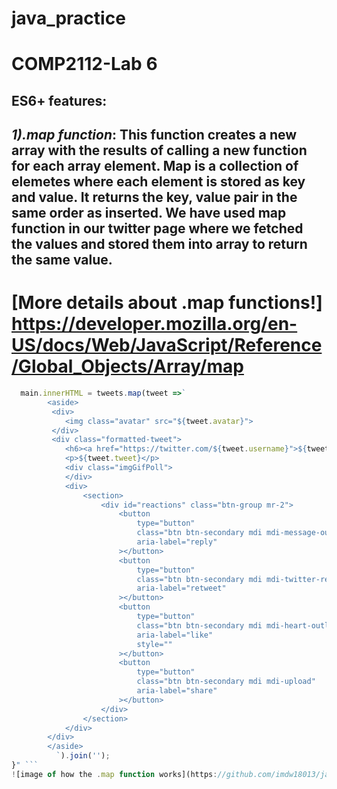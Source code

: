 # java_practice
# COMP2112-Lab 6
## ES6+ features:
## *1).map function*: This function creates a new array with the results of calling a new function for each array element. Map is a collection of elemetes where each element is stored as key and value. It returns the key, value pair in the same order as inserted. We have used map function in our twitter page where we fetched the values and stored them into array to return the same value.
# [More details about .map functions!] https://developer.mozilla.org/en-US/docs/Web/JavaScript/Reference/Global_Objects/Array/map
``` javascript  "function render() {
  main.innerHTML = tweets.map(tweet =>`
        <aside>
         <div>
            <img class="avatar" src="${tweet.avatar}">
         </div>
         <div class="formatted-tweet">
            <h6><a href="https://twitter.com/${tweet.username}">${tweet.name}</a> <span class="username">@${tweet.username}</span></h6>
            <p>${tweet.tweet}</p>
            <div class="imgGifPoll">
            </div>
            <div>
                <section>
                    <div id="reactions" class="btn-group mr-2">
                        <button
                            type="button"
                            class="btn btn-secondary mdi mdi-message-outline"
                            aria-label="reply"
                        ></button>
                        <button
                            type="button"
                            class="btn btn-secondary mdi mdi-twitter-retweet"
                            aria-label="retweet"
                        ></button>
                        <button
                            type="button"
                            class="btn btn-secondary mdi mdi-heart-outline"
                            aria-label="like"
                            style=""
                        ></button>
                        <button
                            type="button"
                            class="btn btn-secondary mdi mdi-upload"
                            aria-label="share"
                        ></button>
                    </div>
                </section>
            </div>
        </div>
        </aside>
          `).join('');
}" ```
![image of how the .map function works](https://github.com/imdw18013/java_practice/blob/master/Screenshot%20(8).png)
